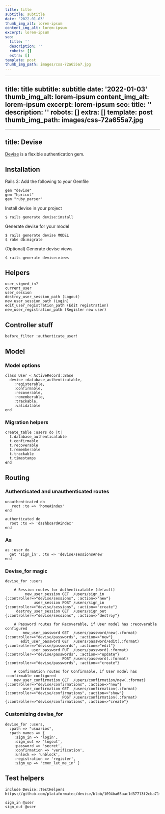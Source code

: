 ```yaml
---
title: title
subtitle: subtitle
date: '2022-01-03'
thumb_img_alt: lorem-ipsum
content_img_alt: lorem-ipsum
excerpt: lorem-ipsum
seo:
  title: ''
  description: ''
  robots: []
  extra: []
template: post
thumb_img_path: images/css-72a655a7.jpg
---
```

---
title: title
subtitle: subtitle
date: '2022-01-03'
thumb_img_alt: lorem-ipsum
content_img_alt: lorem-ipsum
excerpt: lorem-ipsum
seo:
  title: ''
  description: ''
  robots: []
  extra: []
template: post
thumb_img_path: images/css-72a655a7.jpg
---
---
title: Devise
---

[Devise](https://github.com/plataformatec/devise) is a flexible authentication
gem.

## Installation

Rails 3: Add the following to your Gemfile

    gem "devise"
    gem "hpricot"
    gem "ruby_parser"

Install devise in your project

    $ rails generate devise:install

Generate devise for your model

    $ rails generate devise MODEL
    $ rake db:migrate

(Optional) Generate devise views

    $ rails generate devise:views

## Helpers

    user_signed_in?
    current_user
    user_session
    destroy_user_session_path (Logout)
    new_user_session_path (Login)
    edit_user_registration_path (Edit registration)
    new_user_registration_path (Register new user)

## Controller stuff

    before_filter :authenticate_user!

## Model

### Model options

    class User < ActiveRecord::Base
      devise :database_authenticatable,
        :registerable,
        :confirmable,
        :recoverable,
        :rememberable,
        :trackable,
        :validatable
    end

### Migration helpers

    create_table :users do |t|
      t.database_authenticatable
      t.confirmable
      t.recoverable
      t.rememberable
      t.trackable
      t.timestamps
    end

## Routing

### Authenticated and unauthenticated routes

    unauthenticated do
       root :to => 'home#index'
    end

    authenticated do
      root :to => 'dashboard#index'
    end

### As

    as :user do
      get 'sign_in', :to => 'devise/sessions#new'
    end

### Devise_for magic

    devise_for :users

        # Session routes for Authenticatable (default)
             new_user_session GET  /users/sign_in                    {:controller=>"devise/sessions", :action=>"new"}
                 user_session POST /users/sign_in                    {:controller=>"devise/sessions", :action=>"create"}
         destroy_user_session GET  /users/sign_out                   {:controller=>"devise/sessions", :action=>"destroy"}

        # Password routes for Recoverable, if User model has :recoverable configured
            new_user_password GET  /users/password/new(.:format)     {:controller=>"devise/passwords", :action=>"new"}
           edit_user_password GET  /users/password/edit(.:format)    {:controller=>"devise/passwords", :action=>"edit"}
                user_password PUT  /users/password(.:format)         {:controller=>"devise/passwords", :action=>"update"}
                              POST /users/password(.:format)         {:controller=>"devise/passwords", :action=>"create"}

        # Confirmation routes for Confirmable, if User model has :confirmable configured
        new_user_confirmation GET  /users/confirmation/new(.:format) {:controller=>"devise/confirmations", :action=>"new"}
            user_confirmation GET  /users/confirmation(.:format)     {:controller=>"devise/confirmations", :action=>"show"}
                              POST /users/confirmation(.:format)     {:controller=>"devise/confirmations", :action=>"create"}

### Customizing devise_for

    devise_for :users,
      :path => "usuarios",
      :path_names => {
        :sign_in => 'login',
        :sign_out => 'logout',
        :password => 'secret',
        :confirmation => 'verification',
        :unlock => 'unblock',
        :registration => 'register',
        :sign_up => 'cmon_let_me_in' }

## Test helpers

    include Devise::TestHelpers
    https://github.com/plataformatec/devise/blob/1094ba65aac1d37713f2cba71f9edad76b5ca274/lib/devise/test_helpers.rb

    sign_in @user
    sign_out @user
